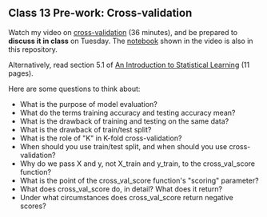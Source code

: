 ## Class 13 Pre-work: Cross-validation

Watch my video on [cross-validation](https://www.youtube.com/watch?v=6dbrR-WymjI) (36 minutes), and be prepared to **discuss it in class** on Tuesday. The [notebook](../notebooks/13_cross_validation.ipynb) shown in the video is also in this repository.

Alternatively, read section 5.1 of [An Introduction to Statistical Learning](http://www-bcf.usc.edu/~gareth/ISL/) (11 pages).

Here are some questions to think about:

- What is the purpose of model evaluation?
- What do the terms training accuracy and testing accuracy mean?
- What is the drawback of training and testing on the same data?
- What is the drawback of train/test split?
- What is the role of "K" in K-fold cross-validation?
- When should you use train/test split, and when should you use cross-validation?
- Why do we pass X and y, not X_train and y_train, to the cross_val_score function?
- What is the point of the cross_val_score function's "scoring" parameter?
- What does cross_val_score do, in detail? What does it return?
- Under what circumstances does cross_val_score return negative scores?
